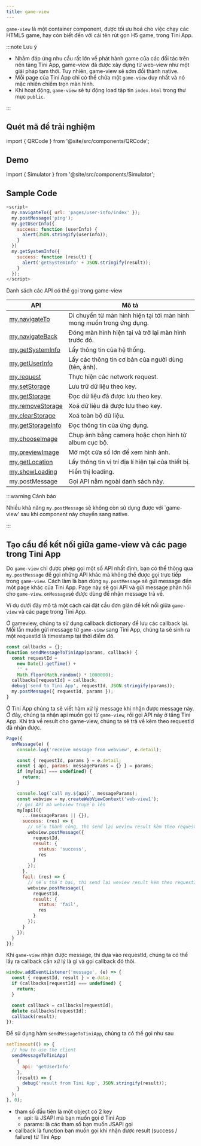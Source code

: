 ```yaml
---
title: game-view
---
```


`game-view` là một container component, được tối ưu hoá cho việc chạy các HTML5 game, hay còn biết đến với cái tên rút gọn H5 game, trong Tini App.

:::note Lưu ý

- Nhằm đáp ứng nhu cầu rất lớn về phát hành game của các đối tác trên nền tảng Tini App, game-view đã được xây dựng từ web-view như một giải pháp tạm thời. Tuy nhiên, game-view sẽ sớm đổi thành native.
- Mỗi page của Tini App chỉ có thể chứa một `game-view` duy nhất và nó mặc nhiên chiếm trọn màn hình.
- Khi hoạt động, `game-view` sẽ tự động load tập tin `index.html` trong thư mục `public`.

:::

## Quét mã để trải nghiệm

import { QRCode } from '@site/src/components/QRCode';

<QRCode page="pages/component/basic/game-view/index" />

## Demo

import { Simulator } from '@site/src/components/Simulator';

<Simulator page="pages/component/basic/game-view/index" />

## Sample Code

```js
<script>
  my.navigateTo({ url: 'pages/user-info/index' });
  my.postMessage('ping');
  my.getUserInfo({
    success: function (userInfo) {
      alert(JSON.stringify(userInfo));
    }
  })
  my.getSystemInfo({
    success: function (result) {
      alert('getSystemInfo' + JSON.stringify(result));
    }
  });
</script>
```

Danh sách các API có thể gọi trong game-view

| API                                                     | Mô tả                                                                 |
| ------------------------------------------------------- | --------------------------------------------------------------------- |
| [my.navigateTo](/docs/api/ui/route/navigate-to)         | Di chuyển từ màn hình hiện tại tới màn hình mong muốn trong ứng dụng. |
| [my.navigateBack](/docs/api/ui/route/navigate-back)     | Đóng màn hình hiện tại và trở lại màn hình trước đó.                  |
| [my.getSystemInfo](/docs/api/device/get-system-info)    | Lấy thông tin của hệ thống.                                           |
| [my.getUserInfo](/docs/api/open/get-user-info)          | Lấy các thông tin cơ bản của người dùng (tên, ảnh).                   |
| [my.request](/docs/api/network/request)                 | Thực hiện các network request.                                        |
| [my.setStorage](/docs/api/storage/set-storage)          | Lưu trữ dữ liệu theo key.                                             |
| [my.getStorage](/docs/api/storage/get-storage)          | Đọc dữ liệu đã được lưu theo key.                                     |
| [my.removeStorage](/docs/api/storage/remove-storage)    | Xoá dữ liệu đã được lưu theo key.                                     |
| [my.clearStorage](/docs/api/storage/clear-storage)      | Xoá toàn bộ dữ liệu.                                                  |
| [my.getStorageInfo](/docs/api/storage/get-storage-info) | Đọc thông tin của ứng dụng.                                           |
| [my.chooseImage](/docs/api/media/image/choose-image)    | Chụp ảnh bằng camera hoặc chọn hình từ album cục bộ.                  |
| [my.previewImage](/docs/api/media/image/preview-image)  | Mở một cửa sổ lớn để xem hình ảnh.                                    |
| [my.getLocation](/docs/api/geo/location/get-location)   | Lấy thông tin vị trí địa lí hiện tại của thiết bị.                    |
| [my.showLoading](/docs/api/ui/feedback/show-loading)    | Hiển thị loading.                                                     |
| my.postMessage                                          | Gọi API nằm ngoài danh sách này.                                      |

:::warning Cảnh báo

Nhiều khả năng `my.postMessage` sẽ không còn sử dụng được với `game-view’ sau khi component này chuyển sang native.

:::

## Tạo cầu để kết nối giữa game-view và các page trong Tini App

Do `game-view` chỉ được phép gọi một số API nhất định, bạn có thể thông qua `my.postMessage` để gọi những API khác mà không thể được gọi trực tiếp trong `game-view`. Cách làm là bạn dùng `my.postMessage` sẽ gửi message đến một page khác của Tini App. Page này sẽ gọi API và gửi message phản hồi cho `game-view`. `onMessage`sẽ được dùng để nhận message trả về.

Ví dụ dưới đây mô tả một cách cài đặt cầu đơn giản để kết nối giữa `game-view` và các page trong Tini App.

Ở gameview, chúng ta sử dụng callback dictionary để lưu các callback lại. Mỗi lần muốn gửi message từ `game-view` sang Tini App, chúng ta sẽ sinh ra một requestId là timestamp tại thời điểm đó.

```js
const callbacks = {};
function sendMessageToTiniApp(params, callback) {
  const requestId =
    new Date().getTime() +
    '' +
    Math.floor(Math.random() * 1000000);
  callbacks[requestId] = callback;
  debug('send to Tini App', requestId, JSON.stringify(params));
  my.postMessage({ requestId, params });
}
```

Ở Tini App chúng ta sẽ viết hàm xử lý message khi nhận được message này. Ở đây, chúng ta nhận api muốn gọi từ `game-view`, rồi gọi API này ở tầng Tini App. Khi trả về result cho game-view, chúng ta sẽ trả về kèm theo requestId đã nhận được.

```js title=src/pages/webview-postmessage/index.js
Page({
  onMessage(e) {
    console.log('receive message from webview', e.detail);

    const { requestId, params } = e.detail;
    const { api, params: messageParams = {} } = params;
    if (my[api] === undefined) {
      return;
    }

    console.log(`call my.${api}`, messageParams);
    const webview = my.createWebViewContext('web-view1');
    // gọi API mà webview truyền lên
    my[api]({
      ...(messageParams || {}),
      success: (res) => {
        // nếu thành công, thì send lại weview result kèm theo requestId
        webview.postMessage({
          requestId,
          result: {
            status: 'success',
            res
          }
        });
      },
      fail: (res) => {
        // nếu thất bại, thì send lại weview result kèm theo requestId
        webview.postMessage({
          requestId,
          result: {
            status: 'fail',
            res
          }
        });
      }
    });
  }
});
```

Khi `game-view` nhận được message, thì dựa vào requestId, chúng ta có thể lấy ra callback cần xử lý là gì và gọi callback đó thôi.

```js titel=title=src/public/webview/index.html
window.addEventListener('message', (e) => {
  const { requestId, result } = e.data;
  if (callbacks[requestId] === undefined) {
    return;
  }

  const callback = callbacks[requestId];
  delete callbacks[requestId];
  callback(result);
});
```

Để sử dụng hàm `sendMessageToTiniApp`, chúng ta có thể gọi như sau

```js title=src/public/webview/index.html
setTimeout(() => {
  // how to use the client
  sendMessageToTiniApp(
    {
      api: 'getUserInfo'
    },
    (result) => {
      debug('result from Tini App', JSON.stringify(result));
    }
  );
}, 0);
```

- tham số đầu tiên là một object có 2 key
  - api: là JSAPI mà bạn muốn gọi ở Tini App
  - params: là các tham số bạn muốn JSAPI gọi
- callback là function bạn muốn gọi khi nhận được result (success / failure) từ Tini App
